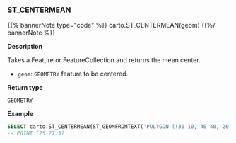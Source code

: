 ### ST_CENTERMEAN

{{% bannerNote type="code" %}}
carto.ST_CENTERMEAN(geom)
{{%/ bannerNote %}}

**Description**

Takes a Feature or FeatureCollection and returns the mean center.

* `geom`: `GEOMETRY` feature to be centered.


**Return type**

`GEOMETRY`

**Example**

```sql
SELECT carto.ST_CENTERMEAN(ST_GEOMFROMTEXT('POLYGON ((30 10, 40 40, 20 40, 10 20, 30 10))'));
-- POINT (25 27.5)
```
